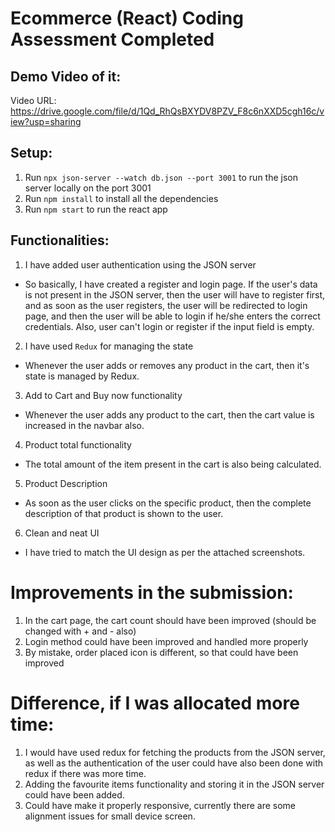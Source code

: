 # Ecommerce (React) Coding Assessment Completed

## Demo Video of it:
Video URL: https://drive.google.com/file/d/1Qd_RhQsBXYDV8PZV_F8c6nXXD5cgh16c/view?usp=sharing

## Setup:
1) Run `npx json-server --watch db.json --port 3001` to run the json server locally on the port 3001
2) Run `npm install` to install all the dependencies
3) Run `npm start` to run the react app

## Functionalities:

1) I have added user authentication using the JSON server 
- So basically, I have created a register and login page. If the user's data is not present in the JSON server, then the user will have to register first, and as soon as the user registers, the user will 
be redirected to login page, and then the user will be able to login if he/she enters the correct credentials. Also, user can't login or register if the input field is empty.

2) I have used `Redux` for managing the state
- Whenever the user adds or removes any product in the cart, then it's state is managed by Redux.

3) Add to Cart and Buy now functionality 
- Whenever the user adds any product to the cart, then the cart value is increased in the navbar also.

4) Product total functionality
- The total amount of the item present in the cart is also being calculated.

5) Product Description
- As soon as the user clicks on the specific product, then the complete description of that product is shown to the user.

6) Clean and neat UI 
- I have tried to match the UI design as per the attached screenshots.

# Improvements in the submission:

1) In the cart page, the cart count should have been improved (should be changed with + and - also)
2) Login method could have been improved and handled more properly
3) By mistake, order placed icon is different, so that could have been improved

# Difference, if I was allocated more time:

1) I would have used redux for fetching the products from the JSON server, as well as the authentication of the user could have also been done with redux if there was more time.
2) Adding the favourite items functionality and storing it in the JSON server could have been added.
3) Could have make it properly responsive, currently there are some alignment issues for small device screen.


